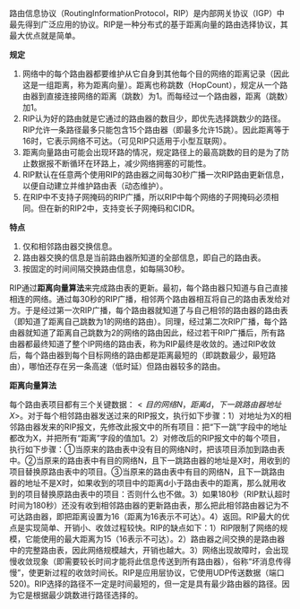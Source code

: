 路由信息协议（RoutingInformationProtocol，RIP）是内部网关协议（IGP）中最先得到广泛应用的协议。RIP是一种分布式的基于距离向量的路由选择协议，其最大优点就是简单。

**规定**

1. 网络中的每个路由器都要维护从它自身到其他每个目的网络的距离记录（因此这是一组距离，称为距离向量）。距离也称跳数（HopCount），规定从一个路由器到直接连接网络的距离（跳数）为1。而每经过一个路由器，距离（跳数）加1。
2. RIP认为好的路由就是它通过的路由器的数目少，即优先选择跳数少的路径。RIP允许一条路径最多只能包含15个路由器（即最多允许15跳）。因此距离等于16时，它表示网络不可达。（可见RIP只适用于小型互联网）。
3. 距离向量路由可能会出现环路的情况，规定路径上的最高跳数的目的是为了防止数据报不断循环在环路上，减少网络拥塞的可能性。
4. RIP默认在任意两个使用RIP的路由器之间每30秒广播一次RIP路由更新信息，以便自动建立并维护路由表（动态维护）。
5. 在RIP中不支持子网掩码的RIP广播，所以RIP中每个网络的子网掩码必须相同。但在新的RIP2中，支持变长子网掩码和CIDR。

**特点**

1. 仅和相邻路由器交换信息。
2. 路由器交换的信息是当前路由器所知道的全部信息，即自己的路由表。
3. 按固定的时间间隔交换路由信息，如每隔30秒。

RIP通过**距离向量算法**来完成路由表的更新。最初，每个路由器只知道与自己直接相连的网络。通过每30秒的RIP广播，相邻两个路由器相互将自己的路由表发给对方。于是经过第一次RIP广播，每个路由器就知道了与自己相邻的路由器的路由表（即知道了距离自己跳数为1的网络的路由）。同理，经过第二次RIP广播，每个路由器就知道了距离自己跳数为2的网络的路由因此，经过若干RIP广播后，所有路由器都最终知道了整个IP网络的路由表，称为RIP最终是收敛的。通过RIP收敛后，每个路由器到每个目标网络的路由都是距离最短的（即跳数最少，最短路由），哪怕还存在另一条高速（低时延）但路由器较多的路由。


**距离向量算法**

每个路由表项目都有三个关键数据：$<目的网络N，距离d，下一跳路由器地址X>$。对于每个相邻路由器发送过来的RIP报文，执行如下步骤：1）对地址为X的相邻路由器发来的RIP报文，先修改此报文中的所有项目：把“下一跳”字段中的地址都改为X，并把所有“距离”字段的值加1。2）对修改后的RIP报文中的每个项目，执行如下步骤：①当原来的路由表中没有目的网络N时，把该项目添加到路由表中。②当原来的路由表中有目的网络N，且下一跳路由器的地址是X时，用收到的项目替换原路由表中的项目。③当原来的路由表中有目的网络N，且下一跳路由器的地址不是X时，如果收到的项目中的距离d小于路由表中的距离，那么就用收到的项目替换原路由表中的项目：否则什么也不做。3）如果180秒（RIP默认超时时间为180秒）还没有收到相邻路由器的更新路由表，那么把此相邻路由器记为不可达路由器，即把距离设置为16（距离为16表示不可达）。4）返回。RIP最大的优点是实现简单、开销小、收敛过程较快。RIP的缺点如下：1）RIP限制了网络的规模，它能使用的最大距离为15（16表示不可达）。2）路由器之间交换的是路由器中的完整路由表，因此网络规模越大，开销也越大。3）网络出现故障时，会出现慢收敛现象（即需要较长时间才能将此信息传送到所有路由器），俗称“坏消息传得慢”，使更新过程的收敛时间长。RIP是应用层协议，它使用UDP传送数据（端口520)。RIP选择的路径不一定是时间最短的，但一定是具有最少路由器的路径。因为它是根据最少跳数进行路径选择的。